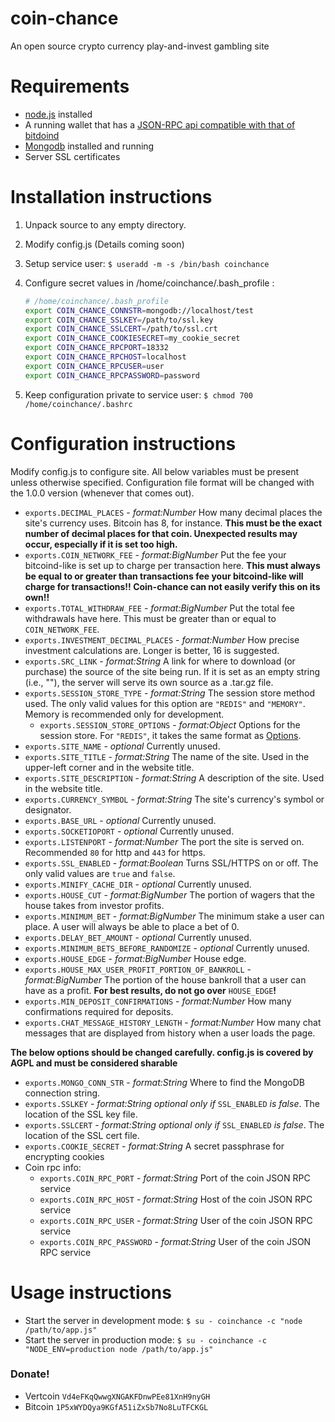 coin-chance
===========

An open source crypto currency play-and-invest gambling site

Requirements
===========

* [node.js](http://nodejs.org/) installed
* A running wallet that has a [JSON-RPC api compatible with that of bitdoind](https://en.bitcoin.it/wiki/Original_Bitcoin_client/API_calls_list)
* [Mongodb](https://www.mongodb.org/) installed and running
* Server SSL certificates

Installation instructions
===========

1. Unpack source to any empty directory.
2. Modify config.js (Details coming soon)
3. Setup service user: `$ useradd -m -s /bin/bash coinchance`
4. Configure secret values in /home/coinchance/.bash_profile : 

    ```bash 
    # /home/coinchance/.bash_profile 
    export COIN_CHANCE_CONNSTR=mongodb://localhost/test 
    export COIN_CHANCE_SSLKEY=/path/to/ssl.key  
    export COIN_CHANCE_SSLCERT=/path/to/ssl.crt 
    export COIN_CHANCE_COOKIESECRET=my_cookie_secret 
    export COIN_CHANCE_RPCPORT=18332 
    export COIN_CHANCE_RPCHOST=localhost 
    export COIN_CHANCE_RPCUSER=user 
    export COIN_CHANCE_RPCPASSWORD=password
    ```
5. Keep configuration private to service user: `$ chmod 700 /home/coinchance/.bashrc`

Configuration instructions
============
Modify config.js to configure site.
All below variables must be present unless otherwise specified.
Configuration file format will be changed with the 1.0.0 version (whenever that comes out).

* `exports.DECIMAL_PLACES` -  *format:Number* How many decimal places the site's currency uses. Bitcoin has 8, for instance. **This must be the exact number of decimal places for that coin. Unexpected results may occur, especially if it is set too high.**
* `exports.COIN_NETWORK_FEE` - *format:BigNumber* Put the fee your bitcoind-like is set up to charge per transaction here. **This must always be equal to or greater than transactions fee your bitcoind-like will charge for transactions!! Coin-chance can not easily verify this on its own!!**
* `exports.TOTAL_WITHDRAW_FEE` - *format:BigNumber* Put the total fee withdrawals have here. This must be greater than or equal to `COIN_NETWORK_FEE`.
* `exports.INVESTMENT_DECIMAL_PLACES` - *format:Number* How precise investment calculations are. Longer is better, 16 is suggested.
* `exports.SRC_LINK` - *format:String* A link for where to download (or purchase) the source of the site being run. If it is set as an empty string (i.e., ""), the server will serve its own source as a .tar.gz file.
* `exports.SESSION_STORE_TYPE` - *format:String* The session store method used. The only valid values for this option are `"REDIS"` and `"MEMORY"`. Memory is recommended only for development.
    * `exports.SESSION_STORE_OPTIONS` - *format:Object* Options for the session store. For `"REDIS"`, it takes the same format as [Options](https://github.com/visionmedia/connect-redis#options).
* `exports.SITE_NAME` - *optional* Currently unused.
* `exports.SITE_TITLE` - *format:String* The name of the site. Used in the upper-left corner and in the website title.
* `exports.SITE_DESCRIPTION` - *format:String* A description of the site. Used in the website title.
* `exports.CURRENCY_SYMBOL` - *format:String* The site's currency's symbol or designator.
* `exports.BASE_URL` - *optional* Currently unused.
* `exports.SOCKETIOPORT` - *optional* Currently unused.
* `exports.LISTENPORT` - *format:Number* The port the site is served on. Recommended `80` for http and `443` for https.
* `exports.SSL_ENABLED` - *format:Boolean* Turns SSL/HTTPS on or off. The only valid values are `true` and `false`.
* `exports.MINIFY_CACHE_DIR` - *optional* Currently unused.
* `exports.HOUSE_CUT` - *format:BigNumber* The portion of wagers that the house takes from investor profits.
* `exports.MINIMUM_BET` - *format:BigNumber* The minimum stake a user can place. A user will always be able to place a bet of 0.
* `exports.DELAY_BET_AMOUNT` - *optional* Currently unused.
* `exports.MINIMUM_BETS_BEFORE_RANDOMIZE` - *optional* Currently unused.
* `exports.HOUSE_EDGE` - *format:BigNumber* House edge.
* `exports.HOUSE_MAX_USER_PROFIT_PORTION_OF_BANKROLL` - *format:BigNumber* The portion of the house bankroll that a user can have as a profit. **For best results, do not go over** `HOUSE_EDGE`**!**
* `exports.MIN_DEPOSIT_CONFIRMATIONS` - *format:Number* How many confirmations required for deposits.
* `exports.CHAT_MESSAGE_HISTORY_LENGTH` - *format:Number* How many chat messages that are displayed from history when a user loads the page.


**The below options should be changed carefully. config.js is covered by AGPL and must be considered sharable**
* `exports.MONGO_CONN_STR` - *format:String* Where to find the MongoDB connection string. 
* `exports.SSLKEY` - *format:String* *optional only if* `SSL_ENABLED` *is false*. The location of the SSL key file.
* `exports.SSLCERT` - *format:String* *optional only if* `SSL_ENABLED` *is false*. The location of the SSL cert file.
* `exports.COOKIE_SECRET` - *format:String* A secret passphrase for encrypting  cookies
* Coin rpc info:
    * `exports.COIN_RPC_PORT` - *format:String* Port of the coin JSON RPC service
    * `exports.COIN_RPC_HOST` - *format:String* Host of the coin JSON RPC service
    * `exports.COIN_RPC_USER` - *format:String* User of the coin JSON RPC service
    * `exports.COIN_RPC_PASSWORD` - *format:String* User of the coin JSON RPC service



Usage instructions
============

* Start the server in development mode: `$ su - coinchance -c "node /path/to/app.js"`
* Start the server in production mode: `$ su - coinchance -c "NODE_ENV=production node /path/to/app.js"`

### Donate!
- Vertcoin `Vd4eFKqQwwgXNGAKFDnwPEe81XnH9nyGH`
- Bitcoin `1P5xWYDQya9KGfA51iZxSb7No8LuTFCKGL`
